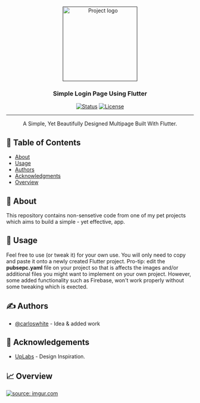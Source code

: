 <p align="center">
  <a href="" rel="noopener">
 <img width=200px height=200px src="https://www.codemate.com/wp-content/uploads/2016/02/flutter-logo-round.png" alt="Project logo"></a>
</p>

<h3 align="center">Simple Login Page Using Flutter</h3>

<div align="center">

  [![Status](https://img.shields.io/badge/status-active-success.svg)]()
  [![License](https://img.shields.io/badge/license-MIT-blue.svg)](/LICENSE)

</div>

---

<p align="center"> A Simple, Yet Beautifully Designed Multipage Built With Flutter.
    <br> 
</p>

## 📝 Table of Contents
- [About](#about)
- [Usage](#usage)
- [Authors](#authors)
- [Acknowledgments](#acknowledgement)
- [Overview](#solutionsoverview)

## 🧐 About <a name = "about"></a>
This repository contains non-sensetive code from one of my pet projects which aims to build a simple - yet effective, app. 

## 🎈 Usage <a name="usage"></a>
Feel free to use (or tweak it) for your own use. You will only need to copy and paste it onto a newly created Flutter project. Pro-tip: edit the <b>pubsepc.yaml</b> file on your project so that is affects the images and/or additional files you might want to implement on your own project. However, some added functionality such as Firebase, won't work properly without some tweaking which is exected.

## ✍️  Authors <a name = "authors"></a>
- [@carloswhite](https://github.com/carloswhite) - Idea & added work

## 🎉 Acknowledgements <a name = "acknowledgement"></a>
- [UpLabs](https://www.uplabs.com/posts/login-screen-3a42ab1a-677e-4e0a-917e-d7ad52a94965) - Design Inspiration.

## 📈 Overview
<a href="https://imgur.com/RnpqIc3"><img src="https://i.imgur.com/RnpqIc3.png" title="source: imgur.com" /></a>

